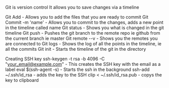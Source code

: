 Git is version control
It allows you to save changes via a timeline

Git Add - Allows you to add the files that you are ready to commit
Git Commit -m 'name' - Allows you to commit to the changes, adds a new point in the timeline called name
Git status - Shows you what is changed in the git timeline
Git push <remote repo> <branch> - Pushes the git branch to the remote repo ie github from the current branch ie master
Git remote --v - Shows you the remotes you are connected to
Git logs - Shows the log of all the points in the timeline, ie all the commits
Git init - Starts the timeline of the git in the directory

Creating SSH key
ssh-keygen -t rsa -b 4096 -C "your_email@example.com" - This creates the SSH key with the email as a label
eval $(ssh-agent -s) - Starts the ssh in the background
ssh-add ~/.ssh/id_rsa - adds the key to the SSH
clip < ~/.ssh/id_rsa.pub - copys the key to clipboard
